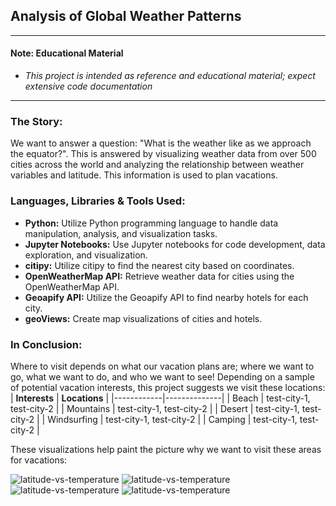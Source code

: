 ## Analysis of Global Weather Patterns
---
#### __Note__: Educational Material
- _This project is intended as reference and educational material; expect extensive code documentation_
---


### __The Story:__
We want to answer a question: "What is the weather like as we approach the equator?". This is answered by visualizing weather data from over 500 cities across the world and analyzing the relationship between weather variables and latitude. This information is used to plan vacations.

### Languages, Libraries & Tools Used:
- **Python:** Utilize Python programming language to handle data manipulation, analysis, and visualization tasks.
- **Jupyter Notebooks:** Use Jupyter notebooks for code development, data exploration, and visualization.
- **citipy:** Utilize citipy to find the nearest city based on coordinates.
- **OpenWeatherMap API:** Retrieve weather data for cities using the OpenWeatherMap API.
- **Geoapify API:** Utilize the Geoapify API to find nearby hotels for each city.
- **geoViews:** Create map visualizations of cities and hotels.

### In Conclusion:
Where to visit depends on what our vacation plans are; where we want to go, what we want to do, and who we want to see! Depending on a sample of potential vacation interests, this project suggests we visit these locations:
| __Interests__ | __Locations__ |
|------------|--------------|
| Beach | test-city-1, test-city-2 |
| Mountains | test-city-1, test-city-2 |
| Desert | test-city-1, test-city-2 |
| Windsurfing | test-city-1, test-city-2 |
| Camping | test-city-1, test-city-2 |

These visualizations help paint the picture why we want to visit these areas for vacations:

![latitude-vs-temperature](https://github.com/robert-z-lehr/Analysis-of-Global-Weather-Patterns/blob/main/images/latitude-vs-temperature.png)
![latitude-vs-temperature](https://github.com/robert-z-lehr/Analysis-of-Global-Weather-Patterns/blob/main/images/latitude-vs-cloudiness.png)
![latitude-vs-temperature](https://github.com/robert-z-lehr/Analysis-of-Global-Weather-Patterns/blob/main/images/latitude-vs-windSpeed-2022-10-18.png)
![latitude-vs-temperature](https://github.com/robert-z-lehr/Analysis-of-Global-Weather-Patterns/blob/main/images/latitude-vs-windSpeed-2023-05-12.png)